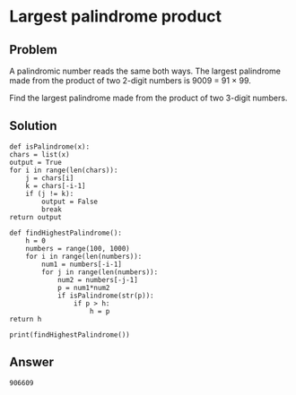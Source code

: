 # Largest palindrome product

## Problem
A palindromic number reads the same both ways. The largest palindrome made from the product of two 2-digit numbers is 9009 = 91 × 99.

Find the largest palindrome made from the product of two 3-digit numbers.

## Solution
    def isPalindrome(x):
	chars = list(x)
	output = True
	for i in range(len(chars)):
		j = chars[i]
		k = chars[-i-1]
		if (j != k):
			output = False
			break
	return output

	def findHighestPalindrome():
		h = 0
		numbers = range(100, 1000)
		for i in range(len(numbers)):
			num1 = numbers[-i-1]
			for j in range(len(numbers)):
				num2 = numbers[-j-1]
				p = num1*num2
				if isPalindrome(str(p)):
					if p > h:
						h = p
	return h

	print(findHighestPalindrome())
    
## Answer
    906609
